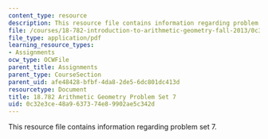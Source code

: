 ```yaml
---
content_type: resource
description: This resource file contains information regarding problem set 7.
file: /courses/18-782-introduction-to-arithmetic-geometry-fall-2013/0c32e3ce48a9637374e89902ae5c342d_MIT18_782F13_pset7.pdf
file_type: application/pdf
learning_resource_types:
- Assignments
ocw_type: OCWFile
parent_title: Assignments
parent_type: CourseSection
parent_uid: afe48428-bfbf-4da8-2de5-6dc801dc413d
resourcetype: Document
title: 18.782 Arithmetic Geometry Problem Set 7
uid: 0c32e3ce-48a9-6373-74e8-9902ae5c342d
---
```

This resource file contains information regarding problem set 7.

